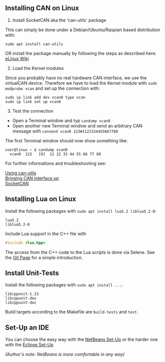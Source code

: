 ## Installing CAN on Linux
 
1. Install SocketCAN aka the 'can-utils' package  

This can simply be done under a Debian/Ubuntu/Raspian based distribution with:  

    sudo apt install can-utils

OR install the package manually by following the steps as described here:
[eLinux Wiki](http://elinux.org/Can-utils)


2. Load the Kernel modules

Since you probably have no real hardware CAN interface, we use the virtualCAN device. Therefore we
have to load the Kernel module with `sudo modprobe vcan` and set up the connection with:  

    sudo ip link add dev vcan0 type vcan
    sudo ip link set up vcan0


3. Test the connection

* Open a Terminal window and typ `candump vcan0`
* Open another new Terminal window and send an arbitrary CAN message with 
  `cansend vcan0 123#1122334455667788`

The first Terminal window should now show something like:

    user@linux ~ $ candump vcan0
      vcan0  123   [8]  11 22 33 44 55 66 77 88

For further informations and troubleshooting see:

[Using can-utils](https://discuss.cantact.io/t/using-can-utils/24)  
[Bringing CAN interface up](http://elinux.org/Bringing_CAN_interface_up)  
[SocketCAN](https://en.wikipedia.org/wiki/SocketCAN)  


## Installing Lua on Linux

Install the following packages with `sudo apt install lua5.2 liblua5.2-0`:  

    lua5.2
    liblua5.2-0

Include Lua support in the C++ file with 

```cpp
#include <lua.hpp>
```

The access from the C++ code to the Lua scripts is done via Selene. See the [Git Page](https://github.com/jeremyong/Selene) for a simple introduction.


## Install Unit-Tests

Install the following packages with `sudo apt install ...`:  

    libcppunit-1.13
    libcppunit-dev
    libcppuint-doc

Build targets according to the Makefile are `build-tests` and `test`.


## Set-Up an IDE

You can choose the easy way with the [NetBeans Set-Up](resources/NetBeansSetUp.md) or the harder one with the [Eclipse Set-Up](resources/EclipseSetUp.md)

_(Author's note: NetBeans is more comfortable in any way)_


